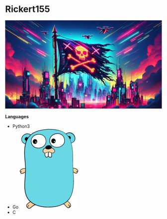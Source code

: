# Rickert155
![HEADER](https://github.com/Rickert155/Rickert155/blob/main/img/header.jpg)

**Languages**
- Python3 
- Go ![GO](https://github.com/Rickert155/Rickert155/blob/main/img/go.png)
- C 
